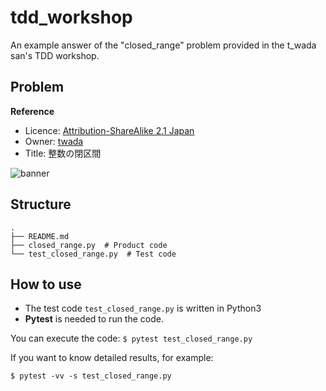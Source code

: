 # tdd_workshop

An example answer of the "closed_range" problem provided in the t_wada san's TDD workshop.

## Problem

**Reference** 
- Licence: [Attribution-ShareAlike 2.1 Japan](https://creativecommons.org/licenses/by-sa/2.1/jp/)
- Owner: [twada](https://gist.github.com/twada)
- Title: 整数の閉区間

![banner](https://github.com/ababa893/tdd_workshop/blob/image/687474703a2f2f692e6372656174697665636f6d6d6f6e732e6f72672f6c2f62792d73612f322e312f6a702f38387833312e706e67.png "License")



## Structure

```
.
├── README.md
├── closed_range.py  # Product code
└── test_closed_range.py  # Test code
```

## How to use

- The test code `test_closed_range.py` is written in Python3
- **Pytest** is needed to run the code.

You can execute the code:
`$ pytest test_closed_range.py`

If you want to know detailed results, for example:

`$ pytest -vv -s test_closed_range.py`

